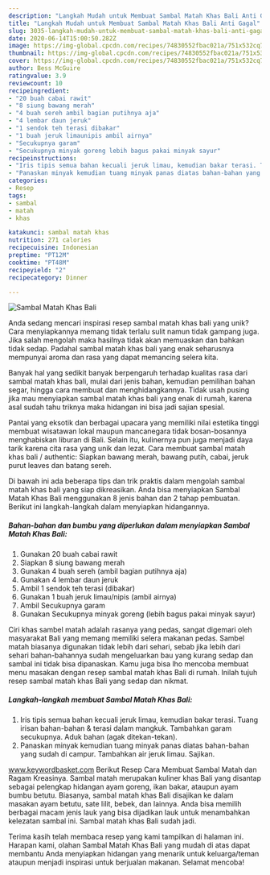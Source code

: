 ```yaml
---
description: "Langkah Mudah untuk Membuat Sambal Matah Khas Bali Anti Gagal"
title: "Langkah Mudah untuk Membuat Sambal Matah Khas Bali Anti Gagal"
slug: 3035-langkah-mudah-untuk-membuat-sambal-matah-khas-bali-anti-gagal
date: 2020-06-14T15:00:50.282Z
image: https://img-global.cpcdn.com/recipes/74830552fbac021a/751x532cq70/sambal-matah-khas-bali-foto-resep-utama.jpg
thumbnail: https://img-global.cpcdn.com/recipes/74830552fbac021a/751x532cq70/sambal-matah-khas-bali-foto-resep-utama.jpg
cover: https://img-global.cpcdn.com/recipes/74830552fbac021a/751x532cq70/sambal-matah-khas-bali-foto-resep-utama.jpg
author: Bess McGuire
ratingvalue: 3.9
reviewcount: 10
recipeingredient:
- "20 buah cabai rawit"
- "8 siung bawang merah"
- "4 buah sereh ambil bagian putihnya aja"
- "4 lembar daun jeruk"
- "1 sendok teh terasi dibakar"
- "1 buah jeruk limaunipis ambil airnya"
- "Secukupnya garam"
- "Secukupnya minyak goreng lebih bagus pakai minyak sayur"
recipeinstructions:
- "Iris tipis semua bahan kecuali jeruk limau, kemudian bakar terasi. Tuang irisan bahan-bahan &amp; terasi dalam mangkuk. Tambahkan garam secukupnya. Aduk bahan (agak ditekan-tekan)."
- "Panaskan minyak kemudian tuang minyak panas diatas bahan-bahan yang sudah di campur. Tambahkan air jeruk limau. Sajikan."
categories:
- Resep
tags:
- sambal
- matah
- khas

katakunci: sambal matah khas 
nutrition: 271 calories
recipecuisine: Indonesian
preptime: "PT12M"
cooktime: "PT48M"
recipeyield: "2"
recipecategory: Dinner

---
```



![Sambal Matah Khas Bali](https://img-global.cpcdn.com/recipes/74830552fbac021a/751x532cq70/sambal-matah-khas-bali-foto-resep-utama.jpg)

Anda sedang mencari inspirasi resep sambal matah khas bali yang unik? Cara menyiapkannya memang tidak terlalu sulit namun tidak gampang juga. Jika salah mengolah maka hasilnya tidak akan memuaskan dan bahkan tidak sedap. Padahal sambal matah khas bali yang enak seharusnya mempunyai aroma dan rasa yang dapat memancing selera kita.

Banyak hal yang sedikit banyak berpengaruh terhadap kualitas rasa dari sambal matah khas bali, mulai dari jenis bahan, kemudian pemilihan bahan segar, hingga cara membuat dan menghidangkannya. Tidak usah pusing jika mau menyiapkan sambal matah khas bali yang enak di rumah, karena asal sudah tahu triknya maka hidangan ini bisa jadi sajian spesial.

Pantai yang eksotik dan berbagai upacara yang memiliki nilai estetika tinggi membuat wisatawan lokal maupun mancanegara tidak bosan-bosannya menghabiskan liburan di Bali. Selain itu, kulinernya pun juga menjadi daya tarik karena cita rasa yang unik dan lezat. Cara membuat sambal matah khas bali / authentic: Siapkan bawang merah, bawang putih, cabai, jeruk purut leaves dan batang sereh.


Di bawah ini ada beberapa tips dan trik praktis dalam mengolah sambal matah khas bali yang siap dikreasikan. Anda bisa menyiapkan Sambal Matah Khas Bali menggunakan 8 jenis bahan dan 2 tahap pembuatan. Berikut ini langkah-langkah dalam menyiapkan hidangannya.

<!--inarticleads1-->

##### Bahan-bahan dan bumbu yang diperlukan dalam menyiapkan Sambal Matah Khas Bali:

1. Gunakan 20 buah cabai rawit
1. Siapkan 8 siung bawang merah
1. Gunakan 4 buah sereh (ambil bagian putihnya aja)
1. Gunakan 4 lembar daun jeruk
1. Ambil 1 sendok teh terasi (dibakar)
1. Gunakan 1 buah jeruk limau/nipis (ambil airnya)
1. Ambil Secukupnya garam
1. Gunakan Secukupnya minyak goreng (lebih bagus pakai minyak sayur)


Ciri khas sambel matah adalah rasanya yang pedas, sangat digemari oleh masyarakat Bali yang memang memiliki selera makanan pedas. Sambel matah biasanya digunakan tidak lebih dari sehari, sebab jika lebih dari sehari bahan-bahannya sudah mengeluarkan bau yang kurang sedap dan sambal ini tidak bisa dipanaskan. Kamu juga bisa lho mencoba membuat menu masakan dengan resep sambal matah khas Bali di rumah. Inilah tujuh resep sambal matah khas Bali yang sedap dan nikmat. 

<!--inarticleads2-->

##### Langkah-langkah membuat Sambal Matah Khas Bali:

1. Iris tipis semua bahan kecuali jeruk limau, kemudian bakar terasi. Tuang irisan bahan-bahan &amp; terasi dalam mangkuk. Tambahkan garam secukupnya. Aduk bahan (agak ditekan-tekan).
1. Panaskan minyak kemudian tuang minyak panas diatas bahan-bahan yang sudah di campur. Tambahkan air jeruk limau. Sajikan.


www.keywordbasket.com Berikut Resep Cara Membuat Sambal Matah dan Ragam Kreasinya. Sambal matah merupakan kuliner khas Bali yang disantap sebagai pelengkap hidangan ayam goreng, ikan bakar, ataupun ayam bumbu betutu. Biasanya, sambal matah khas Bali disajikan ke dalam masakan ayam betutu, sate lilit, bebek, dan lainnya. Anda bisa memilih berbagai macam jenis lauk yang bisa dijadikan lauk untuk menambahkan kelezatan sambal ini. Sambal matah khas Bali sudah jadi. 

Terima kasih telah membaca resep yang kami tampilkan di halaman ini. Harapan kami, olahan Sambal Matah Khas Bali yang mudah di atas dapat membantu Anda menyiapkan hidangan yang menarik untuk keluarga/teman ataupun menjadi inspirasi untuk berjualan makanan. Selamat mencoba!
